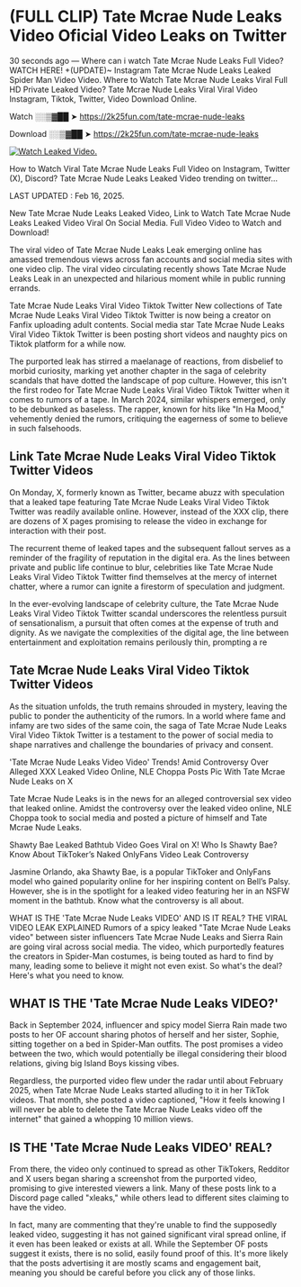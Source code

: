 # (FULL CLIP) Tate Mcrae Nude Leaks Video Oficial Video Leaks on Twitter

30 seconds ago — Where can i watch Tate Mcrae Nude Leaks Full Video? WATCH HERE! +(UPDATE)~ Instagram Tate Mcrae Nude Leaks Leaked Spider Man Video Video. Where to Watch Tate Mcrae Nude Leaks Viral Full HD Private Leaked Video? Tate Mcrae Nude Leaks Viral Viral Video Instagram, Tiktok, Twitter, Video Download Online.

Watch ░░▒▓██ ➤ https://2k25fun.com/tate-mcrae-nude-leaks

Download ░░▒▓██ ➤ https://2k25fun.com/tate-mcrae-nude-leaks

[![Watch Leaked Video.](https://miro.medium.com/v2/resize:fit:828/format:webp/1*cilzJN44JGOrTw9NJCrNHA.gif "Watch Leaked Video")](https://2k25fun.com/tate-mcrae-nude-leaks)

How to Watch Viral Tate Mcrae Nude Leaks Full Video on Instagram, Twitter (X), Discord? Tate Mcrae Nude Leaks Leaked Video trending on twitter...

LAST UPDATED : Feb 16, 2025.

New Tate Mcrae Nude Leaks Leaked Video, Link to Watch Tate Mcrae Nude Leaks Leaked Video Viral On Social Media. Full Video Video to Watch and Download!

The viral video of Tate Mcrae Nude Leaks Leak emerging online has amassed tremendous views across fan accounts and social media sites with one video clip. The viral video circulating recently shows Tate Mcrae Nude Leaks Leak in an unexpected and hilarious moment while in public running errands.

Tate Mcrae Nude Leaks Viral Video Tiktok Twitter New collections of Tate Mcrae Nude Leaks Viral Video Tiktok Twitter is now being a creator on Fanfix uploading adult contents. Social media star Tate Mcrae Nude Leaks Viral Video Tiktok Twitter is been posting short videos and naughty pics on Tiktok platform for a while now.

The purported leak has stirred a maelanage of reactions, from disbelief to morbid curiosity, marking yet another chapter in the saga of celebrity scandals that have dotted the landscape of pop culture. However, this isn't the first rodeo for Tate Mcrae Nude Leaks Viral Video Tiktok Twitter when it comes to rumors of a tape. In March 2024, similar whispers emerged, only to be debunked as baseless. The rapper, known for hits like "In Ha Mood," vehemently denied the rumors, critiquing the eagerness of some to believe in such falsehoods.

## Link Tate Mcrae Nude Leaks Viral Video Tiktok Twitter Videos

On Monday, X, formerly known as Twitter, became abuzz with speculation that a leaked tape featuring Tate Mcrae Nude Leaks Viral Video Tiktok Twitter was readily available online. However, instead of the XXX clip, there are dozens of X pages promising to release the video in exchange for interaction with their post.

The recurrent theme of leaked tapes and the subsequent fallout serves as a reminder of the fragility of reputation in the digital era. As the lines between private and public life continue to blur, celebrities like Tate Mcrae Nude Leaks Viral Video Tiktok Twitter find themselves at the mercy of internet chatter, where a rumor can ignite a firestorm of speculation and judgment.

In the ever-evolving landscape of celebrity culture, the Tate Mcrae Nude Leaks Viral Video Tiktok Twitter scandal underscores the relentless pursuit of sensationalism, a pursuit that often comes at the expense of truth and dignity. As we navigate the complexities of the digital age, the line between entertainment and exploitation remains perilously thin, prompting a re

##  Tate Mcrae Nude Leaks Viral Video Tiktok Twitter Videos

As the situation unfolds, the truth remains shrouded in mystery, leaving the public to ponder the authenticity of the rumors. In a world where fame and infamy are two sides of the same coin, the saga of Tate Mcrae Nude Leaks Viral Video Tiktok Twitter is a testament to the power of social media to shape narratives and challenge the boundaries of privacy and consent.

'Tate Mcrae Nude Leaks Video Video' Trends! Amid Controversy Over Alleged XXX Leaked Video Online, NLE Choppa Posts Pic With Tate Mcrae Nude Leaks on X

Tate Mcrae Nude Leaks is in the news for an alleged controversial sex video that leaked online. Amidst the controversy over the leaked video online, NLE Choppa took to social media and posted a picture of himself and Tate Mcrae Nude Leaks.

Shawty Bae Leaked Bathtub Video Goes Viral on X! Who Is Shawty Bae? Know About TikToker’s Naked OnlyFans Video Leak Controversy

Jasmine Orlando, aka Shawty Bae, is a popular TikToker and OnlyFans model who gained popularity online for her inspiring content on Bell’s Palsy. However, she is in the spotlight for a leaked video featuring her in an NSFW moment in the bathtub. Know what the controversy is all about.

WHAT IS THE 'Tate Mcrae Nude Leaks VIDEO' AND IS IT REAL? THE VIRAL VIDEO LEAK EXPLAINED Rumors of a spicy leaked "Tate Mcrae Nude Leaks video" between sister influencers Tate Mcrae Nude Leaks and Sierra Rain are going viral across social media. The video, which purportedly features the creators in Spider-Man costumes, is being touted as hard to find by many, leading some to believe it might not even exist. So what's the deal? Here's what you need to know.

## WHAT IS THE 'Tate Mcrae Nude Leaks VIDEO?'

Back in September 2024, influencer and spicy model Sierra Rain made two posts to her OF account sharing photos of herself and her sister, Sophie, sitting together on a bed in Spider-Man outfits. The post promises a video between the two, which would potentially be illegal considering their blood relations, giving big Island Boys kissing vibes.

Regardless, the purported video flew under the radar until about February 2025, when Tate Mcrae Nude Leaks started alluding to it in her TikTok videos. That month, she posted a video captioned, "How it feels knowing I will never be able to delete the Tate Mcrae Nude Leaks video off the internet" that gained a whopping 10 million views.

## IS THE 'Tate Mcrae Nude Leaks VIDEO' REAL?

From there, the video only continued to spread as other TikTokers, Redditor and X users began sharing a screenshot from the purported video, promising to give interested viewers a link. Many of these posts link to a Discord page called "xleaks," while others lead to different sites claiming to have the video.

In fact, many are commenting that they're unable to find the supposedly leaked video, suggesting it has not gained significant viral spread online, if it even has been leaked or exists at all. While the September OF posts suggest it exists, there is no solid, easily found proof of this. It's more likely that the posts advertising it are mostly scams and engagement bait, meaning you should be careful before you click any of those links.